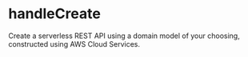 # handleCreate
Create a serverless REST API using a domain model of your choosing, constructed using AWS Cloud Services.
